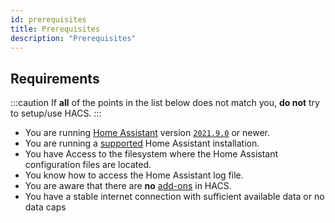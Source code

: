 ```yaml
---
id: prerequisites
title: Prerequisites
description: "Prerequisites"
---
```


## Requirements

:::caution
If **all** of the points in the list below does not match you, **do not** try to setup/use HACS.
:::

- You are running [Home Assistant](https://www.home-assistant.io/) version [`2021.9.0`](https://my.home-assistant.io/redirect/info) or newer.
- You are running a [supported](https://github.com/home-assistant/architecture/blob/master/adr/0012-define-supported-installation-method.md) Home Assistant installation.
- You have Access to the filesystem where the Home Assistant configuration files are located.
- You know how to access the Home Assistant log file.
- You are aware that there are **no** [add-ons](https://www.home-assistant.io/docs/glossary/#add-on) in HACS.
- You have a stable internet connection with sufficient available data or no data caps
